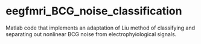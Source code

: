 eegfmri_BCG_noise_classification
================================

Matlab code that implements an adaptation of Liu method of classifying and separating out nonlinear BCG noise from electrophyiological signals.
